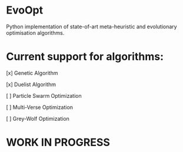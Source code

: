 # EvoOpt
Python implementation of state-of-art meta-heuristic and evolutionary optimisation algorithms. 

# Current support for algorithms:

[x] Genetic Algorithm

[x] Duelist Algorithm

[ ] Particle Swarm Optimization

[ ] Multi-Verse Optimization

[ ] Grey-Wolf Optimization


# WORK IN PROGRESS
